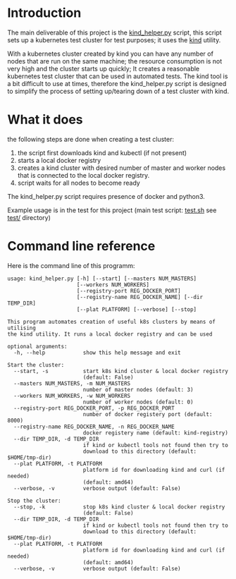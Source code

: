 
# Introduction

The main deliverable of this project is the [kind\_helper.py](https://github.com/MoserMichael/kind-helper/blob/master/kind_helper.py) script, this script sets up a kubernetes test cluster for test purposes; it uses the [kind](https://kubernetes.io/docs/setup/learning-environment/kind/) utility.

With a kubernetes cluster created by kind you can have any number of nodes that are run on the same machine; the resource consumption is not very high and the cluster starts up quickly; It creates a reasonable kubernetes test cluster that can be used in automated tests. The kind tool is a bit difficult to use at times, therefore the kind\_helper.py script is designed to simplify the process of setting up/tearing down of a test cluster with kind.

# What it does

the following steps are done when creating a test cluster:

1. the script first downloads kind and kubectl (if not present)
2. starts a local docker registry 
3. creates a kind cluster with desired number of master and worker nodes that is connected to the local docker registry.
4. script waits for all nodes to become ready

The kind\_helper.py script requires presence of docker and python3.

Example usage is in the test for this project (main test script: [test.sh](https://github.com/MoserMichael/kind-helper/blob/master/test/test.sh) see [test/](https://github.com/MoserMichael/kind-helper/tree/master/test) directory)

# Command line reference

Here is the command line of this programm:

```
usage: kind_helper.py [-h] [--start] [--masters NUM_MASTERS]
                      [--workers NUM_WORKERS]
                      [--registry-port REG_DOCKER_PORT]
                      [--registry-name REG_DOCKER_NAME] [--dir TEMP_DIR]
                      [--plat PLATFORM] [--verbose] [--stop]

This program automates creation of useful k8s clusters by means of utilising
the kind utility. It runs a local docker registry and can be used

optional arguments:
  -h, --help            show this help message and exit

Start the cluster:
  --start, -s           start k8s kind cluster & local docker registry
                        (default: False)
  --masters NUM_MASTERS, -m NUM_MASTERS
                        number of master nodes (default: 3)
  --workers NUM_WORKERS, -w NUM_WORKERS
                        number of worker nodes (default: 0)
  --registry-port REG_DOCKER_PORT, -p REG_DOCKER_PORT
                        number of docker registery port (default: 8000)
  --registry-name REG_DOCKER_NAME, -n REG_DOCKER_NAME
                        docker registery name (default: kind-registry)
  --dir TEMP_DIR, -d TEMP_DIR
                        if kind or kubectl tools not found then try to
                        download to this directory (default: $HOME/tmp-dir)
  --plat PLATFORM, -t PLATFORM
                        platform id for downloading kind and curl (if needed)
                        (default: amd64)
  --verbose, -v         verbose output (default: False)

Stop the cluster:
  --stop, -k            stop k8s kind cluster & local docker registry
                        (default: False)
  --dir TEMP_DIR, -d TEMP_DIR
                        if kind or kubectl tools not found then try to
                        download to this directory (default: $HOME/tmp-dir)
  --plat PLATFORM, -t PLATFORM
                        platform id for downloading kind and curl (if needed)
                        (default: amd64)
  --verbose, -v         verbose output (default: False)

```

